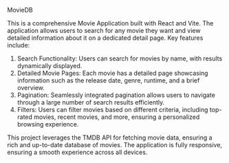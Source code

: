 MovieDB

This is a comprehensive Movie Application built with React and Vite. The application allows users to search for any movie they want and view detailed information about it on a dedicated detail page. Key features include:

   1. Search Functionality: Users can search for movies by name, with results dynamically displayed.
   2. Detailed Movie Pages: Each movie has a detailed page showcasing information such as the release date, genre, runtime, and a brief overview.
   3. Pagination: Seamlessly integrated pagination allows users to navigate through a large number of search results efficiently.
   4. Filters: Users can filter movies based on different criteria, including top-rated movies, recent movies, and more, ensuring a personalized browsing experience.

This project leverages the TMDB API for fetching movie data, ensuring a rich and up-to-date database of movies. The application is fully responsive, ensuring a smooth experience across all devices.
